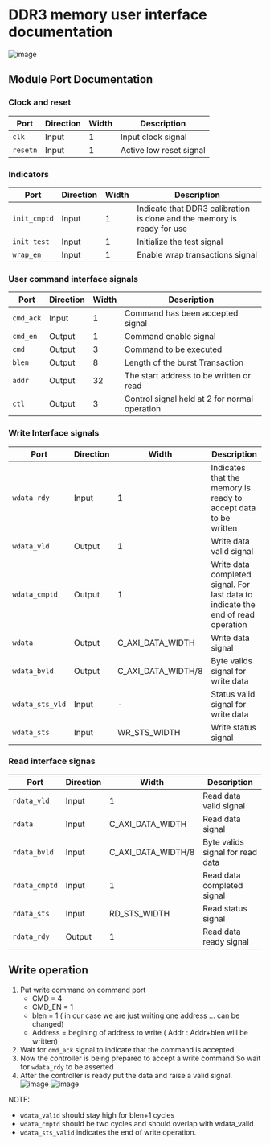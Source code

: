 # DDR3 memory user interface documentation
   ![image](https://github.com/Mustafa-abdelhamid/EADF/assets/90484856/d70c25d6-5ec3-4a73-9c84-6a5c62a14af4)
## Module Port Documentation
### Clock and reset 
| **Port**         | **Direction** | **Width** | **Description**                                          |
|------------------|---------------|-----------|----------------------------------------------------------|
| `clk`            | Input         | 1         | Input clock signal                                       |
|`resetn`          | Input         | 1         | Active low reset signal                                  |

### Indicators 
| **Port**         | **Direction** | **Width** | **Description**                                          |
|------------------|---------------|-----------|----------------------------------------------------------|
| `init_cmptd`     | Input         | 1         | Indicate that DDR3 calibration is done and the memory is ready for use       | 
|`init_test`      | Input         | 1        | Initialize the test signal                                | 
|`wrap_en`        | Input         | 1         | Enable wrap transactions signal                           | 

### User command interface signals 
| **Port**         | **Direction** | **Width** | **Description**                                          |
|------------------|---------------|-----------|----------------------------------------------------------|
| `cmd_ack`        | Input         | 1         | Command has been accepted signal                          |                                      
|`cmd_en`         | Output        | 1        | Command enable signal                                     |                      
|`cmd`            | Output        | 3         | Command to be executed                                           | 
|`blen`           | Output        | 8         | Length of the burst Transaction                               | 
|`addr`           | Output        | 32        | The start address to be written or read                       | 
|`ctl`            | Output        | 3 | Control signal held at 2 for normal operation                                        | 

### Write Interface signals 
| **Port**         | **Direction** | **Width** | **Description**                                          |
|------------------|---------------|-----------|----------------------------------------------------------|
| `wdata_rdy`      | Input         | 1         | Indicates that the memory is ready to accept data to be written              |
|`wdata_vld`      | Output        | 1        | Write data valid signal                                   | 
|`wdata_cmptd`    | Output        | 1         | Write data completed signal. For last data to indicate the end of read operation         | 
|`wdata`          | Output        | C_AXI_DATA_WIDTH | Write data signal                                  | 
|`wdata_bvld`     | Output        | C_AXI_DATA_WIDTH/8 | Byte valids signal for write data                    |
|`wdata_sts_vld`  | Input         | -         | Status valid signal for write data                         | 
|`wdata_sts`      | Input         | WR_STS_WIDTH | Write status signal                                     | 

### Read interface signas 
| **Port**         | **Direction** | **Width** | **Description**                                          |
|------------------|---------------|-----------|----------------------------------------------------------|
| `rdata_vld`      | Input         | 1        | Read data valid signal                                    | 
|`rdata`          | Input         | C_AXI_DATA_WIDTH | Read data signal                                  | 
|`rdata_bvld`     | Input         | C_AXI_DATA_WIDTH/8 | Byte valids signal for read data                     |
|`rdata_cmptd`    | Input         | 1        | Read data completed signal                                | 
|`rdata_sts`      | Input         | RD_STS_WIDTH | Read status signal                                       | 
|`rdata_rdy`      | Output        | 1         | Read data ready signal                                    |   

## Write operation
1. Put write command on command port
   - CMD = 4
   - CMD_EN = 1
   - blen = 1 ( in our case we are just writing one address ... can be changed)
   - Address = begining of address to write ( Addr : Addr+blen will be written)
2. Wait for `cmd_ack` signal to indicate that the command is accepted.
3. Now the controller is being prepared to accept a write command So wait for `wdata_rdy` to be asserted
4. After the controller is ready put the data and raise a valid signal.
   ![image](https://github.com/Mustafa-abdelhamid/EADF/assets/90484856/7e3c650d-0b52-4061-8739-24968419b1ad)
   ![image](https://github.com/Mustafa-abdelhamid/EADF/assets/90484856/d7c577b0-1f2f-4a49-b699-9df42a56b534)

NOTE:
- `wdata_valid` should stay high for blen+1 cycles
- `wdata_cmptd` should be two cycles and should overlap with wdata_valid
- `wdata_sts_valid` indicates the end of write operation.

